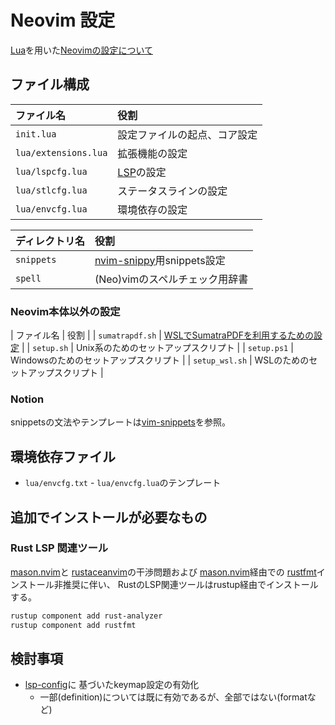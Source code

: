 # Neovim 設定

[Lua](https://www.lua.org/docs.html)を用いた[Neovimの設定について](https://neovim.io/doc/user/lua.html)

## ファイル構成

| ファイル名 | 役割 |
|  :-- | :-- |
| `init.lua` | 設定ファイルの起点、コア設定 |
| `lua/extensions.lua` | 拡張機能の設定 |
| `lua/lspcfg.lua` | [LSP](https://neovim.io/doc/user/lsp.html)の設定 |
| `lua/stlcfg.lua` | ステータスラインの設定 |
| `lua/envcfg.lua` | 環境依存の設定 |

| ディレクトリ名 | 役割 |
| :-- | :-- |
| `snippets` | [nvim-snippy](https://github.com/dcampos/nvim-snippy)用snippets設定 |
| `spell` | (Neo)vimのスペルチェック用辞書 |

### Neovim本体以外の設定

| ファイル名 | 役割 |
| `sumatrapdf.sh` | [WSLでSumatraPDFを利用するための設定](https://github.com/lervag/vimtex/issues/2566#issuecomment-1322886643) |
| `setup.sh` | Unix系のためのセットアップスクリプト |
| `setup.ps1` | Windowsのためのセットアップスクリプト |
| `setup_wsl.sh` | WSLのためのセットアップスクリプト |

### Notion

snippetsの文法やテンプレートは[vim-snippets](https://github.com/honza/vim-snippets)を参照。

## 環境依存ファイル

* `lua/envcfg.txt` - `lua/envcfg.lua`のテンプレート

## 追加でインストールが必要なもの

### Rust LSP 関連ツール

[mason.nvim](https://github.com/williamboman/mason.nvim)と
[rustaceanvim](https://github.com/mrcjkb/rustaceanvim)の干渉問題および
[mason.nvim](https://github.com/williamboman/mason.nvim)経由での
[rustfmt](https://github.com/rust-lang/rustfmt)インストール非推奨に伴い、
RustのLSP関連ツールはrustup経由でインストールする。

```zsh
rustup component add rust-analyzer
rustup component add rustfmt
```

## 検討事項

* [lsp-config](https://github.com/neovim/nvim-lspconfig?tab=readme-ov-file#suggested-configuration)に
  基づいたkeymap設定の有効化
  * 一部(definition)については既に有効であるが、全部ではない(formatなど)
